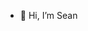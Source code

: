 - 👋 Hi, I’m Sean

<!---
cup0coffee/cup0coffee is a ✨ special ✨ repository because its `README.md` (this file) appears on your GitHub profile.
You can click the Preview link to take a look at your changes.
--->
